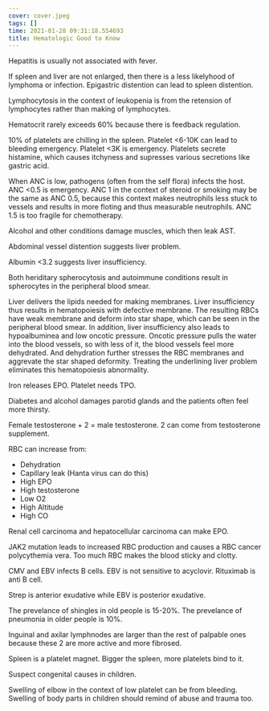 ```yaml
---
cover: cover.jpeg
tags: []
time: 2021-01-28 09:31:18.554693
title: Hematologic Good to Know
---
```


Hepatitis is usually not associated with fever.

If spleen and liver are not enlarged, then there is a less likelyhood of lymphoma or infection.
Epigastric distention can lead to spleen distention.

Lymphocytosis in the context of leukopenia is from the retension of lymphocytes rather than making of lymphocytes.

Hematocrit rarely exceeds 60% because there is feedback regulation.

10% of platelets are chilling in the spleen.
Platelet <6-10K can lead to bleeding emergency.
Platelet <3K is emergency.
Platelets secrete histamine, which causes itchyness and supresses various secretions like gastric acid.

When ANC is low, pathogens (often from the self flora) infects the host.
ANC <0.5 is emergency.
ANC 1 in the context of steroid or smoking may be the same as ANC 0.5, because this context makes neutrophils less stuck to vessels and results in more floting and thus measurable neutrophils.
ANC 1.5 is too fragile for chemotherapy.

Alcohol and other conditions damage muscles, which then leak AST.

Abdominal vessel distention suggests liver problem.

Albumin <3.2 suggests liver insufficiency.

Both heriditary spherocytosis and autoimmune conditions result in spherocytes in the peripheral blood smear.

Liver delivers the lipids needed for making membranes.
Liver insufficiency thus results in hematopoiesis with defective membrane.
The resulting RBCs have weak membrane and deform into star shape, which can be seen in the peripheral blood smear.
In addition, liver insufficiency also leads to hypoalbuminea and low oncotic pressure.
Oncotic pressure pulls the water into the blood vessels, so with less of it, the blood vessels feel more dehydrated.
And dehydration further stresses the RBC membranes and aggrevate the star shaped deformity.
Treating the underlining liver problem eliminates this hematopoiesis abnormality.

Iron releases EPO.
Platelet needs TPO.

Diabetes and alcohol damages parotid glands and the patients often feel more thirsty.

Female testosterone + 2 = male testosterone.
2 can come from testosterone supplement.

RBC can increase from:

- Dehydration
- Capillary leak (Hanta virus can do this)
- High EPO
- High testosterone
- Low O2
- High Altitude
- High CO

Renal cell carcinoma and hepatocellular carcinoma can make EPO.

JAK2 mutation leads to increased RBC production and causes a RBC cancer polycythemia vera.
Too much RBC makes the blood sticky and clotty.

CMV and EBV infects B cells.
EBV is not sensitive to acyclovir.
Rituximab is anti B cell.

Strep is anterior exudative while EBV is posterior exudative.

The prevelance of shingles in old people is 15-20%.
The prevelance of pneumonia in older people is 10%.

Inguinal and axilar lymphnodes are larger than the rest of palpable ones because these 2 are more active and more fibrosed.

Spleen is a platelet magnet.
Bigger the spleen, more platelets bind to it.

Suspect congenital causes in children.

Swelling of elbow in the context of low platelet can be from bleeding.
Swelling of body parts in children should remind of abuse and trauma too.
